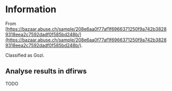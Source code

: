 # Information

From [https://bazaar.abuse.ch/sample/208e6aa0f77af1f6966371250f9a742b38289318eea2c7592dadf0f585bd248b/](https://bazaar.abuse.ch/sample/208e6aa0f77af1f6966371250f9a742b38289318eea2c7592dadf0f585bd248b/).

Classified as Gozi.

## Analyse results in dfirws

TODO
